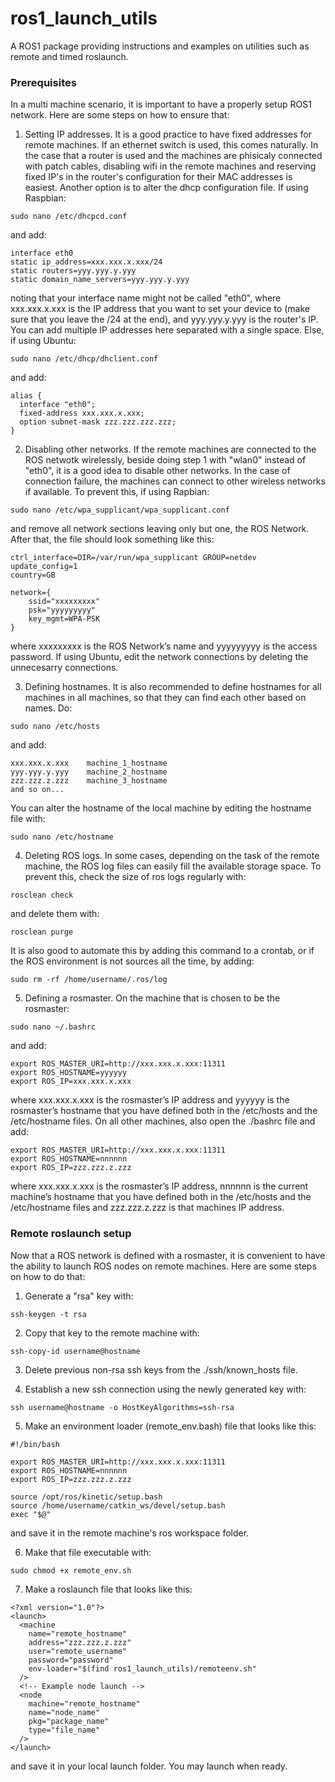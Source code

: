 # ros1_launch_utils

A ROS1 package providing instructions and examples on utilities such as remote and timed roslaunch.

### Prerequisites

In a multi machine scenario, it is important to have a properly setup ROS1 network. Here are some steps on how to ensure that:

1.  Setting IP addresses. It is a good practice to have fixed addresses for remote machines. If an ethernet switch is used, this comes naturally. In the case that a router is used and the machines are phisicaly connected with patch cables, disabling wifi in the remote machines and reserving fixed IP's in the router's configuration for their MAC addresses is easiest. Another option is to alter the dhcp configuration file. If using Raspbian:
```
sudo nano /etc/dhcpcd.conf
```
and add:
```
interface eth0
static ip_address=xxx.xxx.x.xxx/24
static routers=yyy.yyy.y.yyy
static domain_name_servers=yyy.yyy.y.yyy
```
noting that your interface name might not be called "eth0", where xxx.xxx.x.xxx is the IP address that you want to set your device to (make sure that you leave the /24 at the end), and yyy.yyy.y.yyy is the router's IP. You can add multiple IP addresses here separated with a single space. Else, if using Ubuntu:
```
sudo nano /etc/dhcp/dhclient.conf 
```
and add:
```
alias {
  interface "eth0";
  fixed-address xxx.xxx.x.xxx;
  option subnet-mask zzz.zzz.zzz.zzz;
}

```

2. Disabling other networks. If the remote machines are connected to the ROS netwotk wirelessly, beside doing step 1 with "wlan0" instead of "eth0", it is a good idea to disable other networks. In the case of connection failure, the machines can connect to other wireless networks if available. To prevent this, if using Rapbian:
```
sudo nano /etc/wpa_supplicant/wpa_supplicant.conf
``` 
and remove all network sections leaving only but one, the ROS Network. After that, the file should look something like this:
```
ctrl_interface=DIR=/var/run/wpa_supplicant GROUP=netdev
update_config=1
country=GB

network={
    ssid="xxxxxxxxx"
    psk="yyyyyyyyy"
    key_mgmt=WPA-PSK
}
```
where xxxxxxxxx is the ROS Network’s name and yyyyyyyyy is the access password. If using Ubuntu, edit the network connections by deleting the unnecesarry connections.

3. Defining hostnames. It is also recommended to define hostnames for all machines in all machines, so that they can find each other based on names. Do:
```
sudo nano /etc/hosts
```
and add:
```
xxx.xxx.x.xxx    machine_1_hostname
yyy.yyy.y.yyy    machine_2_hostname
zzz.zzz.z.zzz    machine_3_hostname
and so on...
```
You can alter the hostname of the local machine by editing the hostname file with:
```
sudo nano /etc/hostname
```

4. Deleting ROS logs. In some cases, depending on the task of the remote machine, the ROS log files can easily fill the available storage space. To prevent this, check the size of ros logs regularly with:
```
rosclean check
```
and delete them with:
```
rosclean purge
```
It is also good to automate this by adding this command to a crontab, or if the ROS environment is not sources all the time, by adding:
```
sudo rm -rf /home/username/.ros/log
```

5. Defining a rosmaster. On the machine that is chosen to be the rosmaster:
```
sudo nano ~/.bashrc
```
and add:
```
export ROS_MASTER_URI=http://xxx.xxx.x.xxx:11311
export ROS_HOSTNAME=yyyyyy
export ROS_IP=xxx.xxx.x.xxx
```
where xxx.xxx.x.xxx is the rosmaster’s IP address and yyyyyy is the rosmaster’s hostname that you have defined both in the /etc/hosts and the /etc/hostname files. On all other machines, also open the ./bashrc file and add:
```
export ROS_MASTER_URI=http://xxx.xxx.x.xxx:11311
export ROS_HOSTNAME=nnnnnn
export ROS_IP=zzz.zzz.z.zzz
```
where xxx.xxx.x.xxx is the rosmaster’s IP address, nnnnnn is the current machine’s hostname that you have defined both in the /etc/hosts and the /etc/hostname files and zzz.zzz.z.zzz is that machines IP address.

### Remote roslaunch setup

Now that a ROS network is defined with a rosmaster, it is convenient to have the ability to launch ROS nodes on remote machines. Here are some steps on how to do that:

1. Generate a "rsa" key with:
```
ssh-keygen -t rsa
```

2. Copy that key to the remote machine with:
```
ssh-copy-id username@hostname
```

3. Delete previous non-rsa ssh keys from the ./ssh/known_hosts file.

4. Establish a new ssh connection using the newly generated key with:
```
ssh username@hostname -o HostKeyAlgorithms=ssh-rsa
```

5. Make an environment loader (remote_env.bash) file that looks like this:
```
#!/bin/bash

export ROS_MASTER_URI=http://xxx.xxx.x.xxx:11311
export ROS_HOSTNAME=nnnnnn
export ROS_IP=zzz.zzz.z.zzz

source /opt/ros/kinetic/setup.bash
source /home/username/catkin_ws/devel/setup.bash
exec "$@"
```
and save it in the remote machine's ros workspace folder.

6. Make that file executable with:
```
sudo chmod +x remote_env.sh
```

7. Make a roslaunch file that looks like this:
```
<?xml version="1.0"?>
<launch>
  <machine
    name="remote_hostname"
    address="zzz.zzz.z.zzz"
    user="remote_username"
    password="password"
    env-loader="$(find ros1_launch_utils)/remoteenv.sh"
  />
  <!-- Example node launch -->
  <node
    machine="remote_hostname"
    name="node_name"
    pkg="package_name"
    type="file_name"
  />
</launch>
```
and save it in your local launch folder. You may launch when ready.


